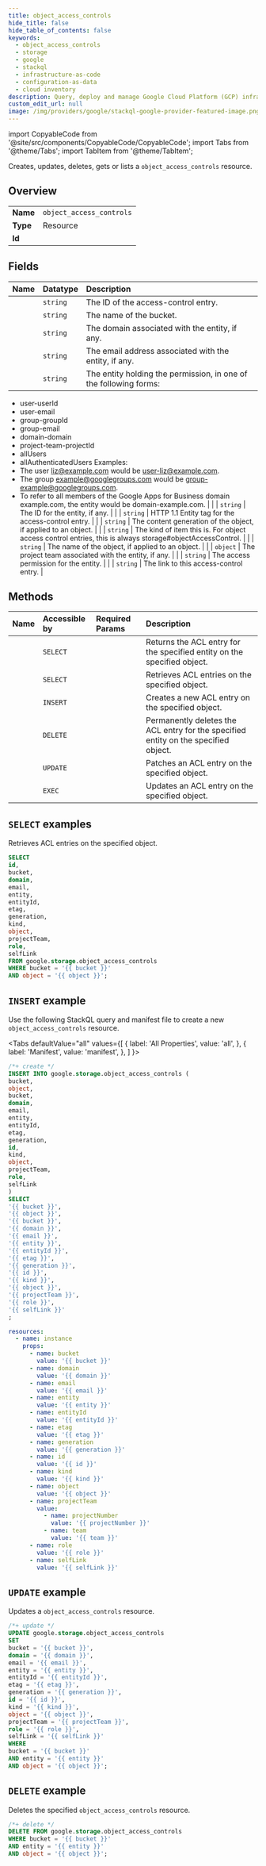 ```yaml
---
title: object_access_controls
hide_title: false
hide_table_of_contents: false
keywords:
  - object_access_controls
  - storage
  - google
  - stackql
  - infrastructure-as-code
  - configuration-as-data
  - cloud inventory
description: Query, deploy and manage Google Cloud Platform (GCP) infrastructure and resources using SQL
custom_edit_url: null
image: /img/providers/google/stackql-google-provider-featured-image.png
---
```


import CopyableCode from '@site/src/components/CopyableCode/CopyableCode';
import Tabs from '@theme/Tabs';
import TabItem from '@theme/TabItem';

Creates, updates, deletes, gets or lists a <code>object_access_controls</code> resource.

## Overview
<table><tbody>
<tr><td><b>Name</b></td><td><code>object_access_controls</code></td></tr>
<tr><td><b>Type</b></td><td>Resource</td></tr>
<tr><td><b>Id</b></td><td><CopyableCode code="google.storage.object_access_controls" /></td></tr>
</tbody></table>

## Fields
| Name | Datatype | Description |
|:-----|:---------|:------------|
| <CopyableCode code="id" /> | `string` | The ID of the access-control entry. |
| <CopyableCode code="bucket" /> | `string` | The name of the bucket. |
| <CopyableCode code="domain" /> | `string` | The domain associated with the entity, if any. |
| <CopyableCode code="email" /> | `string` | The email address associated with the entity, if any. |
| <CopyableCode code="entity" /> | `string` | The entity holding the permission, in one of the following forms: 
- user-userId 
- user-email 
- group-groupId 
- group-email 
- domain-domain 
- project-team-projectId 
- allUsers 
- allAuthenticatedUsers Examples: 
- The user liz@example.com would be user-liz@example.com. 
- The group example@googlegroups.com would be group-example@googlegroups.com. 
- To refer to all members of the Google Apps for Business domain example.com, the entity would be domain-example.com. |
| <CopyableCode code="entityId" /> | `string` | The ID for the entity, if any. |
| <CopyableCode code="etag" /> | `string` | HTTP 1.1 Entity tag for the access-control entry. |
| <CopyableCode code="generation" /> | `string` | The content generation of the object, if applied to an object. |
| <CopyableCode code="kind" /> | `string` | The kind of item this is. For object access control entries, this is always storage#objectAccessControl. |
| <CopyableCode code="object" /> | `string` | The name of the object, if applied to an object. |
| <CopyableCode code="projectTeam" /> | `object` | The project team associated with the entity, if any. |
| <CopyableCode code="role" /> | `string` | The access permission for the entity. |
| <CopyableCode code="selfLink" /> | `string` | The link to this access-control entry. |

## Methods
| Name | Accessible by | Required Params | Description |
|:-----|:--------------|:----------------|:------------|
| <CopyableCode code="get" /> | `SELECT` | <CopyableCode code="bucket, entity, object" /> | Returns the ACL entry for the specified entity on the specified object. |
| <CopyableCode code="list" /> | `SELECT` | <CopyableCode code="bucket, object" /> | Retrieves ACL entries on the specified object. |
| <CopyableCode code="insert" /> | `INSERT` | <CopyableCode code="bucket, object" /> | Creates a new ACL entry on the specified object. |
| <CopyableCode code="delete" /> | `DELETE` | <CopyableCode code="bucket, entity, object" /> | Permanently deletes the ACL entry for the specified entity on the specified object. |
| <CopyableCode code="patch" /> | `UPDATE` | <CopyableCode code="bucket, entity, object" /> | Patches an ACL entry on the specified object. |
| <CopyableCode code="update" /> | `EXEC` | <CopyableCode code="bucket, entity, object" /> | Updates an ACL entry on the specified object. |

## `SELECT` examples

Retrieves ACL entries on the specified object.

```sql
SELECT
id,
bucket,
domain,
email,
entity,
entityId,
etag,
generation,
kind,
object,
projectTeam,
role,
selfLink
FROM google.storage.object_access_controls
WHERE bucket = '{{ bucket }}'
AND object = '{{ object }}'; 
```

## `INSERT` example

Use the following StackQL query and manifest file to create a new <code>object_access_controls</code> resource.

<Tabs
    defaultValue="all"
    values={[
        { label: 'All Properties', value: 'all', },
        { label: 'Manifest', value: 'manifest', },
    ]
}>
<TabItem value="all">

```sql
/*+ create */
INSERT INTO google.storage.object_access_controls (
bucket,
object,
bucket,
domain,
email,
entity,
entityId,
etag,
generation,
id,
kind,
object,
projectTeam,
role,
selfLink
)
SELECT 
'{{ bucket }}',
'{{ object }}',
'{{ bucket }}',
'{{ domain }}',
'{{ email }}',
'{{ entity }}',
'{{ entityId }}',
'{{ etag }}',
'{{ generation }}',
'{{ id }}',
'{{ kind }}',
'{{ object }}',
'{{ projectTeam }}',
'{{ role }}',
'{{ selfLink }}'
;
```
</TabItem>
<TabItem value="manifest">

```yaml
resources:
  - name: instance
    props:
      - name: bucket
        value: '{{ bucket }}'
      - name: domain
        value: '{{ domain }}'
      - name: email
        value: '{{ email }}'
      - name: entity
        value: '{{ entity }}'
      - name: entityId
        value: '{{ entityId }}'
      - name: etag
        value: '{{ etag }}'
      - name: generation
        value: '{{ generation }}'
      - name: id
        value: '{{ id }}'
      - name: kind
        value: '{{ kind }}'
      - name: object
        value: '{{ object }}'
      - name: projectTeam
        value:
          - name: projectNumber
            value: '{{ projectNumber }}'
          - name: team
            value: '{{ team }}'
      - name: role
        value: '{{ role }}'
      - name: selfLink
        value: '{{ selfLink }}'

```
</TabItem>
</Tabs>

## `UPDATE` example

Updates a <code>object_access_controls</code> resource.

```sql
/*+ update */
UPDATE google.storage.object_access_controls
SET 
bucket = '{{ bucket }}',
domain = '{{ domain }}',
email = '{{ email }}',
entity = '{{ entity }}',
entityId = '{{ entityId }}',
etag = '{{ etag }}',
generation = '{{ generation }}',
id = '{{ id }}',
kind = '{{ kind }}',
object = '{{ object }}',
projectTeam = '{{ projectTeam }}',
role = '{{ role }}',
selfLink = '{{ selfLink }}'
WHERE 
bucket = '{{ bucket }}'
AND entity = '{{ entity }}'
AND object = '{{ object }}';
```

## `DELETE` example

Deletes the specified <code>object_access_controls</code> resource.

```sql
/*+ delete */
DELETE FROM google.storage.object_access_controls
WHERE bucket = '{{ bucket }}'
AND entity = '{{ entity }}'
AND object = '{{ object }}';
```
